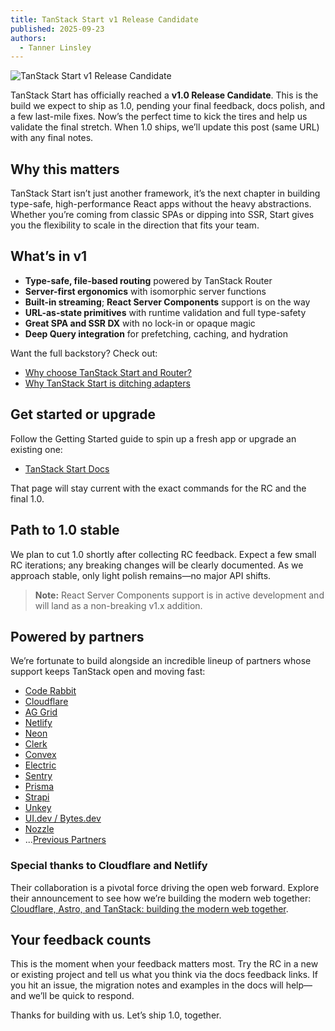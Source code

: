 ```yaml
---
title: TanStack Start v1 Release Candidate
published: 2025-09-23
authors:
  - Tanner Linsley
---
```


![TanStack Start v1 Release Candidate](/blog-assets/announcing-tanstack-start-v1/header.png)

TanStack Start has officially reached a **v1.0 Release Candidate**. This is the build we expect to ship as 1.0, pending your final feedback, docs polish, and a few last-mile fixes. Now’s the perfect time to kick the tires and help us validate the final stretch. When 1.0 ships, we’ll update this post (same URL) with any final notes.

## Why this matters

TanStack Start isn’t just another framework, it’s the next chapter in building type-safe, high-performance React apps without the heavy abstractions. Whether you’re coming from classic SPAs or dipping into SSR, Start gives you the flexibility to scale in the direction that fits your team.

## What’s in v1

- **Type-safe, file-based routing** powered by TanStack Router
- **Server-first ergonomics** with isomorphic server functions
- **Built-in streaming**; **React Server Components** support is on the way
- **URL-as-state primitives** with runtime validation and full type-safety
- **Great SPA and SSR DX** with no lock-in or opaque magic
- **Deep Query integration** for prefetching, caching, and hydration

Want the full backstory? Check out:

- [Why choose TanStack Start and Router?](/blog/why-tanstack-start-and-router)
- [Why TanStack Start is ditching adapters](/blog/why-tanstack-start-is-ditching-adapters)

## Get started or upgrade

Follow the Getting Started guide to spin up a fresh app or upgrade an existing one:

- [TanStack Start Docs](/start)

That page will stay current with the exact commands for the RC and the final 1.0.

## Path to 1.0 stable

We plan to cut 1.0 shortly after collecting RC feedback. Expect a few small RC iterations; any breaking changes will be clearly documented. As we approach stable, only light polish remains—no major API shifts.

> **Note:** React Server Components support is in active development and will land as a non-breaking v1.x addition.

## Powered by partners

We’re fortunate to build alongside an incredible lineup of partners whose support keeps TanStack open and moving fast:

- [Code Rabbit](https://coderabbit.link/tanstack?utm_source=tanstack&via=tanstack)
- [Cloudflare](https://www.cloudflare.com?utm_source=tanstack)
- [AG Grid](https://ag-grid.com/react-data-grid/?utm_source=reacttable&utm_campaign=githubreacttable)
- [Netlify](https://netlify.com?utm_source=tanstack)
- [Neon](https://neon.tech?utm_source=tanstack)
- [Clerk](https://go.clerk.com/wOwHtuJ)
- [Convex](https://convex.dev?utm_source=tanstack)
- [Electric](https://electric-sql.com)
- [Sentry](https://sentry.io?utm_source=tanstack)
- [Prisma](https://www.prisma.io/?utm_source=tanstack&via=tanstack)
- [Strapi](https://strapi.link/tanstack-start)
- [Unkey](https://www.unkey.com/?utm_source=tanstack)
- [UI.dev / Bytes.dev](https://bytes.dev?utm_source-tanstack&utm_campaign=tanstack)
- [Nozzle](https://nozzle.io/?utm_source=tanstack&utm_campaign=tanstack)
- ...[Previous Partners](https://tanstack.com/partners?status=inactive)

### Special thanks to Cloudflare and Netlify

Their collaboration is a pivotal force driving the open web forward. Explore their announcement to see how we’re building the modern web together: [Cloudflare, Astro, and TanStack: building the modern web together](https://blog.cloudflare.com/cloudflare-astro-tanstack).

## Your feedback counts

This is the moment when your feedback matters most. Try the RC in a new or existing project and tell us what you think via the docs feedback links. If you hit an issue, the migration notes and examples in the docs will help—and we’ll be quick to respond.

Thanks for building with us. Let’s ship 1.0, together.
